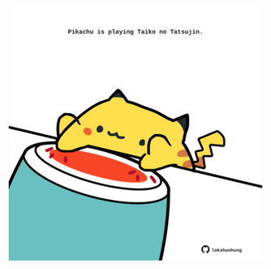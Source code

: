 <!-- built at 24/02/2022, 17:02:24 UTC -->
<p align="center">
  <img width="500" height="500" src="./ReadmeImage.svg">
</p>
